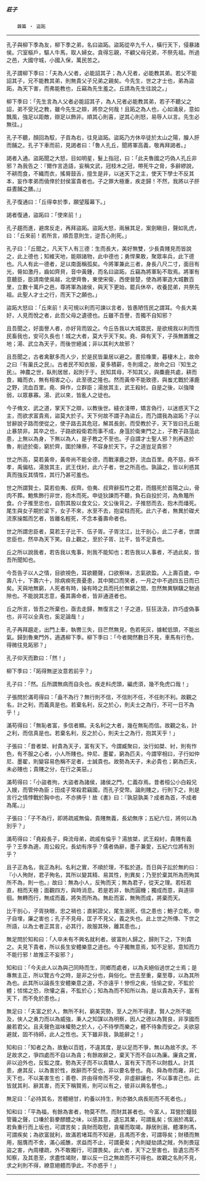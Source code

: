 

##### 莊子
　　`雜篇 ‧ 盜跖`

* * *

孔子與柳下季為友，柳下季之弟，名曰盜跖。盜跖從卒九千人，橫行天下，侵暴諸侯。穴室樞戶，驅人牛馬，取人婦女。貪得忘親，不顧父母兄弟，不祭先祖。所過之邑，大國守城，小國入保，萬民苦之。

孔子謂柳下季曰：「夫為人父者，必能詔其子；為人兄者，必能教其弟。若父不能詔其子，兄不能教其弟，則無貴父子兄弟之親矣。今先生，世之才士也，弟為盜跖，為天下害，而弗能教也，丘竊為先生羞之。丘請為先生往說之。」

柳下季曰：「先生言為人父者必能詔其子，為人兄者必能教其弟，若子不聽父之詔，弟不受兄之教，雖今先生之辯，將奈之何哉！且跖之為人也，心如涌泉，意如飄風，強足以距敵，辯足以飾非。順其心則喜，逆其心則怒，易辱人以言。先生必無往。」

孔子不聽，顏回為馭，子貢為右，往見盜跖。盜跖乃方休卒徒於太山之陽，膾人肝而餔之。孔子下車而前，見謁者曰：「魯人孔丘，聞將軍高義，敬再拜謁者。」

謁者入通。盜跖聞之大怒，目如明星，髮上指冠，曰：「此夫魯國之巧偽人孔丘非邪？為我告之：『爾作言造語，妄稱文武，冠枝木之冠，帶死牛之脅，多辭繆說，不耕而食，不織而衣，搖脣鼓舌，擅生是非，以迷天下之主，使天下學士不反其本，妄作孝弟而僥倖於封侯富貴者也。子之罪大極重，疾走歸！不然，我將以子肝益晝餔之膳。』」

孔子復通曰：「丘得幸於季，願望履幕下。」

謁者復通，盜跖曰：「使來前！」

孔子趨而進，避席反走，再拜盜跖。盜跖大怒，兩展其足，案劍瞋目，聲如乳虎，曰：「丘來前！若所言，順吾意則生，逆吾心則死。」

孔子曰：「丘聞之，凡天下人有三德：生而長大，美好無雙，少長貴賤見而皆說之，此上德也；知維天地，能辯諸物，此中德也；勇悍果敢，聚眾率兵，此下德也。凡人有此一德者，足以南面稱孤矣。今將軍兼此三者，身長八尺二寸，面目有光，脣如激丹，齒如齊貝，音中黃鍾，而名曰盜跖，丘竊為將軍恥不取焉。將軍有意聽臣，臣請南使吳越，北使齊魯，東使宋衛，西使晉楚，使為將軍造大城數百里，立數十萬戶之邑，尊將軍為諸侯，與天下更始，罷兵休卒，收養昆弟，共祭先祖。此聖人才士之行，而天下之願也。」

盜跖大怒曰：「丘來前！夫可規以利而可諫以言者，皆愚陋恆民之謂耳。今長大美好，人見而悅之者，此吾父母之遺德也。丘雖不吾譽，吾獨不自知邪？

且吾聞之，好面譽人者，亦好背而毀之。今丘告我以大城眾民，是欲規我以利而恆民畜我也，安可久長也！城之大者，莫大乎天下矣。堯、舜有天下，子孫無置錐之地；湯、武立為天子，而後世絕滅；非以其利大故邪？

且吾聞之，古者禽獸多而人少，於是民皆巢居以避之。晝拾橡栗，暮棲木上，故命之曰『有巢氏之民』。古者民不知衣服，夏多積薪，冬則煬之，故命之曰『知生之民』。神農之世，臥則居居，起則于于。民知其母，不知其父，與麋鹿共處，耕而食，織而衣，無有相害之心，此至德之隆也。然而黃帝不能致德，與蚩尤戰於涿鹿之野，流血百里。堯、舜作，立群臣；湯放其主，武王殺紂。自是之後，以強陵弱，以眾暴寡。湯、武以來，皆亂人之徒也。

今子脩文、武之道，掌天下之辯，以教後世。縫衣淺帶，矯言偽行，以迷惑天下之主，而欲求富貴焉，盜莫大於子。天下何故不謂子為盜丘，而乃謂我為盜跖？子以甘辭說子路而使從之，使子路去其危冠，解其長劍，而受教於子，天下皆曰孔丘能止暴禁非。其卒之也，子路欲殺衛君而事不成，身菹於衛東門之上，子教子路菹此患，上無以為身，下無以為人，是子教之不至也。子自謂才士聖人邪？則再逐於魯，削迹於衛，窮於齊，圍於陳蔡，不容身於天下。子之道豈足貴邪？

世之所高，莫若黃帝，黃帝尚不能全德，而戰涿鹿之野，流血百里。堯不慈，舜不孝，禹偏枯，湯放其主，武王伐紂，此六子者，世之所高也。孰論之，皆以利惑其真而強反其情性，其行乃甚可羞也。

世之所謂賢士，莫若伯夷、叔齊。伯夷、叔齊辭孤竹之君，而餓死於首陽之山，骨肉不葬。鮑焦飾行非世，抱木而死。申徒狄諫而不聽，負石自投於河，為魚鼈所食。介子推至忠也，自割其股以食文公，文公後背之，子推怒而去，抱木而燔死。尾生與女子期於梁下，女子不來，水至不去，抱梁柱而死。此六子者，無異於磔犬流豕操瓢而乞者，皆離名輕死，不念本養壽命者也。

世之所謂忠臣者，莫若王子比干、伍子胥。子胥沈江，比干剖心，此二子者，世謂忠臣也，然卒為天下笑。自上觀之，至於子胥、比干，皆不足貴也。

丘之所以說我者，若告我以鬼事，則我不能知也；若告我以人事者，不過此矣，皆吾所聞知也。

今吾告子以人之情，目欲視色，耳欲聽聲，口欲察味，志氣欲盈。人上壽百歲，中壽八十，下壽六十，除病瘐死喪憂患，其中開口而笑者，一月之中不過四五日而已矣。天與地無窮，人死者有時，操有時之具而托於無窮之間，忽然無異騏驥之馳過隙也。不能說其志意，養其壽命者，皆非通道者也。

丘之所言，皆吾之所棄也，亟去走歸，無復言之！子之道，狂狂汲汲，詐巧虛偽事也，非可以全真也，奚足論哉！」

孔子再拜趨走，出門上車，執轡三失，目芒然無見，色若死灰，據軾低頭，不能出氣。歸到魯東門外，適遇柳下季。柳下季曰：「今者闕然數日不見，車馬有行色，得微往見跖邪？」

孔子仰天而歎曰：「然！」

柳下季曰：「跖得無逆汝意若前乎？」

孔子曰：「然。丘所謂無病而自灸也。疾走料虎頭，編虎須，幾不免虎口哉！」

子張問於滿苟得曰：「盍不為行？無行則不信，不信則不任，不任則不利。故觀之名，計之利，而義真是也。若棄名利，反之於心，則夫士之為行，不可一日不為乎！」

滿苟得曰：「無恥者富，多信者顯。夫名利之大者，幾在無恥而信。故觀之名，計之利，而信真是也。若棄名利，反之於心，則夫士之為行，抱其天乎！」

子張曰：「昔者桀、紂貴為天子，富有天下。今謂臧聚曰，汝行如桀、紂，則有怍色，有不服之心者，小人所賤也。仲尼、墨翟，窮為匹夫，今謂宰相曰，子行如仲尼、墨翟，則變容易色稱不足者，士誠貴也。故勢為天子，未必貴也；窮為匹夫，未必賤也；貴賤之分，在行之美惡。」

滿苟得曰：「小盜者拘，大盜者為諸侯，諸侯之門，仁義存焉。昔者桓公小白殺兄入嫂，而管仲為臣；田成子常殺君竊國，而孔子受幣。論則賤之，行則下之，則是言行之情悖戰於胸中也，不亦拂乎！故《書》曰：『孰惡孰美？成者為首，不成者為尾。』」

子張曰：「子不為行，即將疏戚無倫，貴賤無義，長幼無序；五紀六位，將何以為別乎？」

滿苟得曰：「堯殺長子，舜流母弟，疏戚有倫乎？湯放桀，武王殺紂，貴賤有義乎？王季為適，周公殺兄，長幼有序乎？儒者偽辭，墨子兼愛，五紀六位將有別乎？

且子正為名，我正為利。名利之實，不順於理，不監於道。吾日與子訟於無約曰：『小人殉財，君子殉名，其所以變其精、易其性，則異矣；乃至於棄其所為而殉其所不為，則一也。』故曰：無為小人，反殉而天；無為君子，從天之理。若枉若直，相而天極；面觀四方，與時消息。若是若非，執而圓機；獨成而意，與道徘徊。無轉而行，無成而義，將失而所為。無赴而富，無殉而成，將棄而天。

比干剖心，子胥抉眼，忠之禍也；直躬證父，尾生溺死，信之患也；鮑子立乾，申子自埋，廉之害也；孔子不見母，匡子不見父，義之失也。此上世之所傳、下世之所語，以為士者正其言，必其行，故服其殃，離其患也。」

無足問於知和曰：「人卒未有不興名就利者。彼富則人歸之，歸則下之，下則貴之。夫見下貴者，所以長生安體樂意之道也。今子獨無意焉，知不足邪，意知而力不能行邪！故推正不妄邪？」

知和曰：「今夫此人以為與己同時而生，同鄉而處者，以為夫絕俗過世之士焉；是專無主正，所以覽古今之時，是非之分也，與俗化。世去至重，棄至尊，以為其所為也。此其所以論長生安體樂意之道，不亦遠乎！慘怛之疾，恬愉之安，不監於體；怵惕之恐，欣懽之喜，不監於心；知為為而不知所以為，是以貴為天子，富有天下，而不免於患也。」

無足曰：「夫富之於人，無所不利，窮美究勢，至人之所不得逮，賢人之所不能及，俠人之勇力而以為威強，秉人之知謀以為明察，因人之德以為賢良，非享國而嚴若君父。且夫聲色滋味權勢之於人，心不待學而樂之，體不待象而安之。夫欲惡避就，固不待師，此人之性也。天下雖非我，孰能辭之！」

知和曰：「知者之為，故動以百姓，不違其度，是以足而不爭，無以為故不求。不足故求之，爭四處而不自以為貪；有餘故辭之，棄天下而不自以為廉。廉貪之實，非以迫外也，反監之度。勢為天子而不以貴驕人，富有天下而不以財戲人。計其患，慮其反，以為害於性，故辭而不受也，非以要名譽也。堯、舜為帝而雍，非仁天下也，不以美害生也；善卷、許由得帝而不受，非虛辭讓也，不以事害己也。此皆就其利、辭其害，而天下稱賢焉，則可以有之，彼非以興名譽也。」

無足曰：「必持其名，苦體絕甘，約養以持生，則亦猶久病長阨而不死者也。」

知和曰：「平為福，有餘為害者，物莫不然，而財其甚者也。今富人，耳營於鐘鼓管籥之聲，口嗛於芻豢醪醴之味，以感其意，遺忘其業，可謂亂矣；侅溺於馮氣，若負重行而上坂也，可謂苦矣；貪財而取慰，貪權而取竭，靜居則溺，體澤則馮，可謂疾矣；為欲富就利，故滿若堵耳而不知避，且馮而不舍，可謂辱矣；財積而無用，服膺而不舍，滿心戚醮，求益而不止，可謂憂矣；內則疑劫請之賊，外則畏寇盜之害，內周樓疏，外不敢獨行，可謂畏矣。此六者，天下之至害也，皆遺忘而不知察，及其患至，求盡性竭財，單以反一日之無故而不可得也。故觀之名則不見，求之利則不得，繚意絕體而爭此，不亦惑乎！」

* * *

